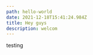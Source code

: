 ```yaml
---
path: hello-world
date: 2021-12-18T15:41:24.984Z
title: Hey guys
description: welcom
---
```

testing